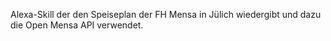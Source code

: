 Alexa-Skill der den Speiseplan der FH Mensa in Jülich wiedergibt und dazu die Open Mensa API verwendet.
